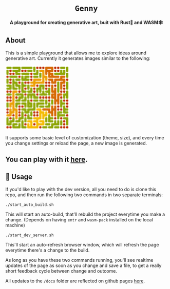 <div align="center">

  <h1><code>Genny</code></h1>

  <strong>A playground for creating generative art, buit with Rust🦀 and WASM🕸</strong>
</div>

## About

This is a simple playground that allows me to explore ideas around generative art. Currently it generates images similar to the following:

<img src="imgs/demo.png" alt="demo of Genny" width="200"/>

It supports some basic level of customization (theme, size), and every time you change settings or reload the page, a new image is generated.

<h2><strong>You can play with it <a href="https://jgpaiva.github.io/genny/">here</a>.</strong></h2>

## 🚴 Usage

If you'd like to play with the dev version, all you need to do is clone this repo, and then run the following two commands in two separate terminals:
```
./start_auto_build.sh
```
This will start an auto-build, that'll rebuild the project everytime you make a change. (Depends on having `entr` and `wasm-pack` installed on the local machine)
```
./start_dev_server.sh
```
This'll start an auto-refresh browser window, which will refresh the page everytime there's a change to the build.

As long as you have these two commands running, you'll see realtime updates of the page as soon as you change and save a file, to get a really short feedback cycle between change and outcome.

All updates to the `/docs` folder are reflected on github pages <a href="https://jgpaiva.github.io/genny/">here</a>.
